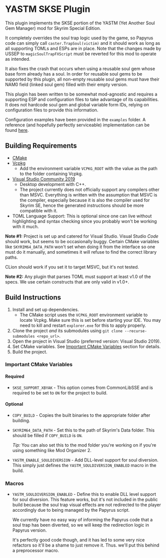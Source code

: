 # YASTM SKSE Plugin

This plugin implements the SKSE portion of the YASTM (Yet Another Soul Gem
Manager) mod for Skyrim Special Edition.

It completely overrides the soul trap logic used by the game, so Papyrus code
can simply call `caster.TrapSoul(victim)` and it should work as long as all
supporting TOMLs and ESPs are in place. Note that the changes made by USSEP to
`magicSoulTrapFXScript` must be reverted for this mod to operate as intended.

It also fixes the crash that occurs when using a reusable soul gem whose base
form already has a soul. In order for reusable soul gems to be supported by this
plugin, all non-empty reusable soul gems must have their NAM0 field (linked soul
gem) filled with their empty version.

This plugin has been written to be somewhat mod-agnostic and requires a
supporting ESP and configuration files to take advantage of its capabilities.
It does not hardcode soul gem and global variable form IDs, relying on
configuration files to provide this information.

Configuration examples have been provided in the `examples` folder. A reference
(and hopefully perfectly serviceable) implementation can be found
[here](https://github.com/Seally/yastm-ck).

## Building Requirements

* [CMake](https://cmake.org/)
* [Vcpkg](https://github.com/microsoft/vcpkg)
  * Add the environment variable `VCPKG_ROOT` with the value as the path to
    the folder containing Vcpkg.
* [Visual Studio Community 2019](https://visualstudio.microsoft.com/)
  * Desktop development with C++.
  * The project currently does not officially support any compilers other than
    MSVC. Everything is written with the assumption that MSVC is the compiler,
    especially because it is also the compiler used for Skyrim SE, hence the
    generated instructions should be more compatible with it.
* TOML Language Support: This is optional since one can live without
  highlighting and syntax checking since you probably won't be working with it
  much.

**Note #1:** Project is set up and catered for Visual Studio. Visual Studio
_Code_ should work, but seems to be occasionally buggy. Certain CMake variables
like `SKYRIM64_DATA_PATH` won't set when doing it from the interface so one
must do it manually, and sometimes it will refuse to find the correct library
paths.

CLion should work if you set it to target MSVC, but it's not tested.

**Note #2:** Any plugin that parses TOML must support at least v1.0 of the
specs. We use certain constructs that are only valid in v1.0+.

## Build Instructions

1. Install and set up dependencies.
   * The CMake script uses the `VCPKG_ROOT` environment variable to locate
     Vcpkg. Make sure this is set before starting your IDE. You may need to kill
     and restart `explorer.exe` for this to apply properly.
2. Clone the project _and_ its submodules using
   `git clone --recurse-submodules <repo_url>`.
3. Open the project in Visual Studio (preferred version: Visual Studio 2019).
4. Set CMake variables. See
   [Important CMake Variables](#important-cmake-variables) section for details.
5. Build the project.

### Important CMake Variables

#### Required

* `SKSE_SUPPORT_XBYAK` - This option comes from CommonLibSSE and is required
  to be set to `ON` for the project to build.

#### Optional

* `COPY_BUILD` - Copies the built binaries to the appropriate folder after
  building.
* `SKYRIM64_DATA_PATH` - Set this to the path of Skyrim's Data folder. This
  should be filled if `COPY_BUILD` is `ON`.

  _Tip:_ You can also set this to the mod folder you're working on if you're
  using something like Mod Organizer 2.
* `YASTM_ENABLE_SOULDIVERSION` - Add DLL-level support for soul diversion. This 
  simply just defines the `YASTM_SOULDIVERSION_ENABLED` macro in the build.

### Macros

* `YASTM_SOULDIVERSION_ENABLED` - Define this to enable DLL level support for 
  soul diversion. This feature works, but it's not included in the public build
  because the soul trap visual effects are not redirected to the player
  accordingly due to being managed by the Papyrus script.

  We currently have no easy way of informing the Papyrus code that a soul trap
  has been diverted, so we will keep the redirection logic in Papyrus version.

  It's perfectly good code though, and it has led to some very nice refactors so
  it'll be a shame to just remove it. Thus. we'll put this behind a preprocessor
  macro.
